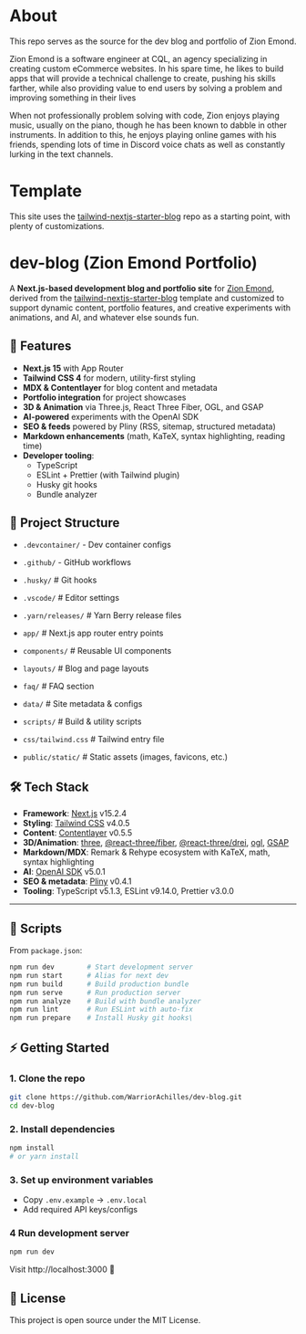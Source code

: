 <!-- should add a banner here once I make a logo with my name and the koi fish -->

# About

This repo serves as the source for the dev blog and portfolio of Zion Emond.

Zion Emond is a software engineer at CQL, an agency specializing in creating custom eCommerce websites. In his spare time, he likes to build apps that will provide a technical challenge to create, pushing his skills farther, while also providing value to end users by solving a problem and improving something in their lives

When not professionally problem solving with code, Zion enjoys playing music, usually on the piano, though he has been known to dabble in other instruments. In addition to this, he enjoys playing online games with his friends, spending lots of time in Discord voice chats as well as constantly lurking in the text channels.

# Template

This site uses the [tailwind-nextjs-starter-blog](https://github.com/timlrx/tailwind-nextjs-starter-blog) repo as a starting point, with plenty of customizations.

# dev-blog (Zion Emond Portfolio)

A **Next.js-based development blog and portfolio site** for [Zion Emond](https://github.com/WarriorAchilles), derived from the [tailwind-nextjs-starter-blog](https://github.com/timlrx/tailwind-nextjs-starter-blog) template and customized to support dynamic content, portfolio features, and creative experiments with animations, and AI, and whatever else sounds fun.

## 🚀 Features

- **Next.js 15** with App Router
- **Tailwind CSS 4** for modern, utility-first styling
- **MDX & Contentlayer** for blog content and metadata
- **Portfolio integration** for project showcases
- **3D & Animation** via Three.js, React Three Fiber, OGL, and GSAP
- **AI-powered** experiments with the OpenAI SDK
- **SEO & feeds** powered by Pliny (RSS, sitemap, structured metadata)
- **Markdown enhancements** (math, KaTeX, syntax highlighting, reading time)
- **Developer tooling**:
  - TypeScript
  - ESLint + Prettier (with Tailwind plugin)
  - Husky git hooks
  - Bundle analyzer

## 📂 Project Structure

- `.devcontainer/` -  Dev container configs
- `.github/` - GitHub workflows
- `.husky/` # Git hooks
- `.vscode/` # Editor settings
- `.yarn/releases/` # Yarn Berry release files

- `app/` # Next.js app router entry points
- `components/` # Reusable UI components
- `layouts/` # Blog and page layouts
- `faq/` # FAQ section
- `data/` # Site metadata & configs
- `scripts/` # Build & utility scripts
- `css/tailwind.css` # Tailwind entry file
- `public/static/` # Static assets (images, favicons, etc.)

## 🛠️ Tech Stack

- **Framework**: [Next.js](https://nextjs.org/) v15.2.4  
- **Styling**: [Tailwind CSS](https://tailwindcss.com/) v4.0.5  
- **Content**: [Contentlayer](https://www.contentlayer.dev/) v0.5.5  
- **3D/Animation**: [three](https://threejs.org/), [@react-three/fiber](https://docs.pmnd.rs/react-three-fiber), [@react-three/drei](https://github.com/pmndrs/drei), [ogl](https://github.com/oframe/ogl), [GSAP](https://greensock.com/gsap/)  
- **Markdown/MDX**: Remark & Rehype ecosystem with KaTeX, math, syntax highlighting  
- **AI**: [OpenAI SDK](https://github.com/openai/openai-node) v5.0.1  
- **SEO & metadata**: [Pliny](https://github.com/timlrx/pliny) v0.4.1  
- **Tooling**: TypeScript v5.1.3, ESLint v9.14.0, Prettier v3.0.0  

---

## 📜 Scripts

From `package.json`:

```bash
npm run dev        # Start development server
npm run start      # Alias for next dev
npm run build      # Build production bundle
npm run serve      # Run production server
npm run analyze    # Build with bundle analyzer
npm run lint       # Run ESLint with auto-fix
npm run prepare    # Install Husky git hooks\
```
## ⚡ Getting Started
### 1. Clone the repo

```bash
git clone https://github.com/WarriorAchilles/dev-blog.git
cd dev-blog
```

### 2. Install dependencies

```bash
npm install
# or yarn install
```

### 3. Set up environment variables

- Copy `.env.example` → `.env.local`
- Add required API keys/configs

### 4 Run development server

```bash
npm run dev
```
Visit http://localhost:3000 🎉

## 📝 License
This project is open source under the MIT License.
